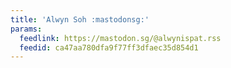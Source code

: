 ```yaml
---
title: 'Alwyn Soh :mastodonsg:'
params:
  feedlink: https://mastodon.sg/@alwynispat.rss
  feedid: ca47aa780dfa9f77ff3dfaec35d854d1
---
```

